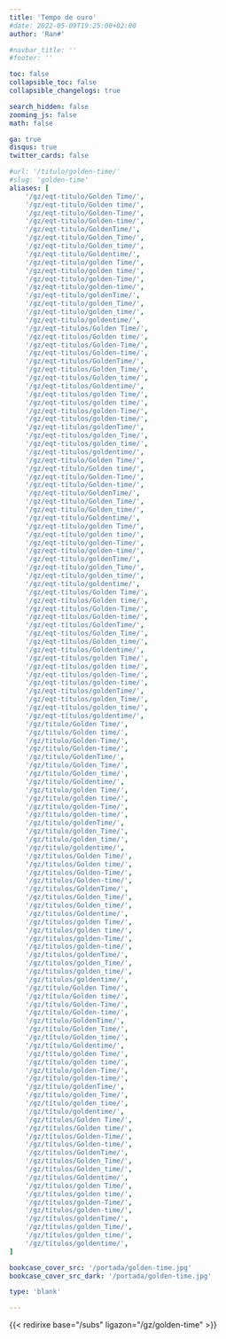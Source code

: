 ```yaml
---
title: 'Tempo de ouro'
#date: 2022-05-09T19:25:00+02:00
author: 'Ran#'

#navbar_title: ''
#footer: ''

toc: false
collapsible_toc: false
collapsible_changelogs: true

search_hidden: false
zooming_js: false
math: false

ga: true
disqus: true
twitter_cards: false

#url: '/titulo/golden-time/'
#slug: 'golden-time'
aliases: [
    '/gz/eqt-titulo/Golden Time/',
    '/gz/eqt-titulo/Golden time/',
    '/gz/eqt-titulo/Golden-Time/',
    '/gz/eqt-titulo/Golden-time/',
    '/gz/eqt-titulo/GoldenTime/',
    '/gz/eqt-titulo/Golden_Time/',
    '/gz/eqt-titulo/Golden_time/',
    '/gz/eqt-titulo/Goldentime/',
    '/gz/eqt-titulo/golden Time/',
    '/gz/eqt-titulo/golden time/',
    '/gz/eqt-titulo/golden-Time/',
    '/gz/eqt-titulo/golden-time/',
    '/gz/eqt-titulo/goldenTime/',
    '/gz/eqt-titulo/golden_Time/',
    '/gz/eqt-titulo/golden_time/',
    '/gz/eqt-titulo/goldentime/',
    '/gz/eqt-titulos/Golden Time/',
    '/gz/eqt-titulos/Golden time/',
    '/gz/eqt-titulos/Golden-Time/',
    '/gz/eqt-titulos/Golden-time/',
    '/gz/eqt-titulos/GoldenTime/',
    '/gz/eqt-titulos/Golden_Time/',
    '/gz/eqt-titulos/Golden_time/',
    '/gz/eqt-titulos/Goldentime/',
    '/gz/eqt-titulos/golden Time/',
    '/gz/eqt-titulos/golden time/',
    '/gz/eqt-titulos/golden-Time/',
    '/gz/eqt-titulos/golden-time/',
    '/gz/eqt-titulos/goldenTime/',
    '/gz/eqt-titulos/golden_Time/',
    '/gz/eqt-titulos/golden_time/',
    '/gz/eqt-titulos/goldentime/',
    '/gz/eqt-título/Golden Time/',
    '/gz/eqt-título/Golden time/',
    '/gz/eqt-título/Golden-Time/',
    '/gz/eqt-título/Golden-time/',
    '/gz/eqt-título/GoldenTime/',
    '/gz/eqt-título/Golden_Time/',
    '/gz/eqt-título/Golden_time/',
    '/gz/eqt-título/Goldentime/',
    '/gz/eqt-título/golden Time/',
    '/gz/eqt-título/golden time/',
    '/gz/eqt-título/golden-Time/',
    '/gz/eqt-título/golden-time/',
    '/gz/eqt-título/goldenTime/',
    '/gz/eqt-título/golden_Time/',
    '/gz/eqt-título/golden_time/',
    '/gz/eqt-título/goldentime/',
    '/gz/eqt-títulos/Golden Time/',
    '/gz/eqt-títulos/Golden time/',
    '/gz/eqt-títulos/Golden-Time/',
    '/gz/eqt-títulos/Golden-time/',
    '/gz/eqt-títulos/GoldenTime/',
    '/gz/eqt-títulos/Golden_Time/',
    '/gz/eqt-títulos/Golden_time/',
    '/gz/eqt-títulos/Goldentime/',
    '/gz/eqt-títulos/golden Time/',
    '/gz/eqt-títulos/golden time/',
    '/gz/eqt-títulos/golden-Time/',
    '/gz/eqt-títulos/golden-time/',
    '/gz/eqt-títulos/goldenTime/',
    '/gz/eqt-títulos/golden_Time/',
    '/gz/eqt-títulos/golden_time/',
    '/gz/eqt-títulos/goldentime/',
    '/gz/titulo/Golden Time/',
    '/gz/titulo/Golden time/',
    '/gz/titulo/Golden-Time/',
    '/gz/titulo/Golden-time/',
    '/gz/titulo/GoldenTime/',
    '/gz/titulo/Golden_Time/',
    '/gz/titulo/Golden_time/',
    '/gz/titulo/Goldentime/',
    '/gz/titulo/golden Time/',
    '/gz/titulo/golden time/',
    '/gz/titulo/golden-Time/',
    '/gz/titulo/golden-time/',
    '/gz/titulo/goldenTime/',
    '/gz/titulo/golden_Time/',
    '/gz/titulo/golden_time/',
    '/gz/titulo/goldentime/',
    '/gz/titulos/Golden Time/',
    '/gz/titulos/Golden time/',
    '/gz/titulos/Golden-Time/',
    '/gz/titulos/Golden-time/',
    '/gz/titulos/GoldenTime/',
    '/gz/titulos/Golden_Time/',
    '/gz/titulos/Golden_time/',
    '/gz/titulos/Goldentime/',
    '/gz/titulos/golden Time/',
    '/gz/titulos/golden time/',
    '/gz/titulos/golden-Time/',
    '/gz/titulos/golden-time/',
    '/gz/titulos/goldenTime/',
    '/gz/titulos/golden_Time/',
    '/gz/titulos/golden_time/',
    '/gz/titulos/goldentime/',
    '/gz/título/Golden Time/',
    '/gz/título/Golden time/',
    '/gz/título/Golden-Time/',
    '/gz/título/Golden-time/',
    '/gz/título/GoldenTime/',
    '/gz/título/Golden_Time/',
    '/gz/título/Golden_time/',
    '/gz/título/Goldentime/',
    '/gz/título/golden Time/',
    '/gz/título/golden time/',
    '/gz/título/golden-Time/',
    '/gz/título/golden-time/',
    '/gz/título/goldenTime/',
    '/gz/título/golden_Time/',
    '/gz/título/golden_time/',
    '/gz/título/goldentime/',
    '/gz/títulos/Golden Time/',
    '/gz/títulos/Golden time/',
    '/gz/títulos/Golden-Time/',
    '/gz/títulos/Golden-time/',
    '/gz/títulos/GoldenTime/',
    '/gz/títulos/Golden_Time/',
    '/gz/títulos/Golden_time/',
    '/gz/títulos/Goldentime/',
    '/gz/títulos/golden Time/',
    '/gz/títulos/golden time/',
    '/gz/títulos/golden-Time/',
    '/gz/títulos/golden-time/',
    '/gz/títulos/goldenTime/',
    '/gz/títulos/golden_Time/',
    '/gz/títulos/golden_time/',
    '/gz/títulos/goldentime/',
]

bookcase_cover_src: '/portada/golden-time.jpg'
bookcase_cover_src_dark: '/portada/golden-time.jpg'

type: 'blank'

---
```


{{< redirixe base="/subs" ligazon="/gz/golden-time" >}}
